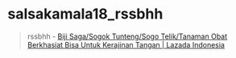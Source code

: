 # salsakamala18_rssbhh
> rssbhh - [Biji Saga/Sogok Tunteng/Sogo Telik/Tanaman Obat Berkhasiat Bisa Untuk Kerajinan Tangan | Lazada Indonesia](https://www.lazada.co.id/products/biji-sagasogok-tuntengsogo-teliktanaman-obat-berkhasiat-bisa-untuk-kerajinan-tangan-i7692858806.html)
